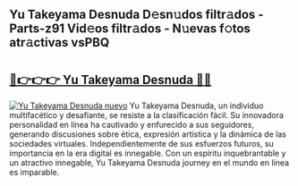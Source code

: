 ## Yu Takeyama Desnuda D𝚎sn𝚞dos filtr𝚊dos - Parts-z91 Vid𝚎os filtr𝚊dos - N𝚞evas f𝚘tos atr𝚊ctivas vsPBQ

# <h2><a href="http://mb11apv.tromn.icu/?c=Yu+Takeyama+Desnuda">🔗👉👉👉 Yu Takeyama Desnuda 🔗🔗</a></h2>

[![Yu Takeyama Desnuda nuevo](https://i.imgur.com/pEAQMta.gif)](http://mb11apv.tromn.icu/?c=Yu+Takeyama+Desnuda)
Yu Takeyama Desnuda, un individuo multifacético y desafiante, se resiste a la clasificación fácil. Su innovadora personalidad en línea ha cautivado y enfurecido a sus seguidores, generando discusiones sobre ética, expresión artística y la dinámica de las sociedades virtuales. Independientemente de sus esfuerzos futuros, su importancia en la era digital es innegable. Con un espíritu inquebrantable y un atractivo innegable, Yu Takeyama Desnuda journey en el mundo en línea es imparable.
